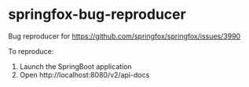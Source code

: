 # springfox-bug-reproducer

Bug reproducer for https://github.com/springfox/springfox/issues/3990

To reproduce:
1) Launch the SpringBoot application
2) Open http://localhost:8080/v2/api-docs
